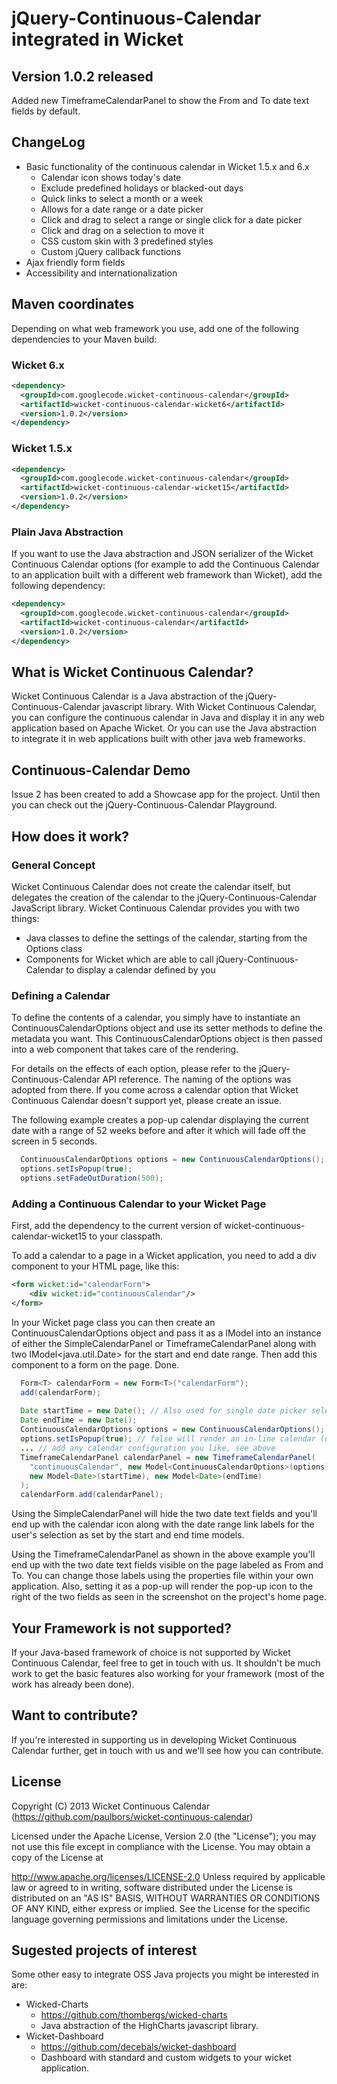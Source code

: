 # jQuery-Continuous-Calendar integrated in Wicket

## Version 1.0.2 released
Added new TimeframeCalendarPanel to show the From and To date text fields by default.

## ChangeLog
- Basic functionality of the continuous calendar in Wicket 1.5.x and 6.x
    - Calendar icon shows today's date
    - Exclude predefined holidays or blacked-out days
    - Quick links to select a month or a week
    - Allows for a date range or a date picker
    - Click and drag to select a range or single click for a date picker
    - Click and drag on a selection to move it
    - CSS custom skin with 3 predefined styles
    - Custom jQuery callback functions
- Ajax friendly form fields
- Accessibility and internationalization

## Maven coordinates
Depending on what web framework you use, add one of the following dependencies to your Maven build:

### Wicket 6.x
```xml
<dependency>
  <groupId>com.googlecode.wicket-continuous-calendar</groupId>
  <artifactId>wicket-continuous-calendar-wicket6</artifactId>
  <version>1.0.2</version>
</dependency>
```

### Wicket 1.5.x
```xml
<dependency>
  <groupId>com.googlecode.wicket-continuous-calendar</groupId>
  <artifactId>wicket-continuous-calendar-wicket15</artifactId>
  <version>1.0.2</version>
</dependency>
```

### Plain Java Abstraction
If you want to use the Java abstraction and JSON serializer of the Wicket Continuous Calendar options (for example to add the Continuous Calendar to an application built with a different web framework than Wicket), add the following dependency:
```xml
<dependency>
  <groupId>com.googlecode.wicket-continuous-calendar</groupId>
  <artifactId>wicket-continuous-calendar</artifactId>
  <version>1.0.2</version>
</dependency>
```

## What is Wicket Continuous Calendar?
Wicket Continuous Calendar is a Java abstraction of the jQuery-Continuous-Calendar javascript library. With Wicket Continuous Calendar, you can configure the continuous calendar in Java and display it in any web application based on Apache Wicket. Or you can use the Java abstraction to integrate it in web applications built with other java web frameworks.

## Continuous-Calendar Demo
Issue 2 has been created to add a Showcase app for the project. Until then you can check out the jQuery-Continuous-Calendar Playground.

## How does it work?

### General Concept
Wicket Continuous Calendar does not create the calendar itself, but delegates the creation of the calendar to the jQuery-Continuous-Calendar JavaScript library. Wicket Continuous Calendar provides you with two things:

- Java classes to define the settings of the calendar, starting from the Options class
- Components for Wicket which are able to call jQuery-Continuous-Calendar to display a calendar defined by you

### Defining a Calendar
To define the contents of a calendar, you simply have to instantiate an ContinuousCalendarOptions object and use its setter methods to define the metadata you want. This ContinuousCalendarOptions object is then passed into a web component that takes care of the rendering.

For details on the effects of each option, please refer to the jQuery-Continuous-Calendar API reference. The naming of the options was adopted from there. If you come across a calendar option that Wicket Continuous Calendar doesn't support yet, please create an issue.

The following example creates a pop-up calendar displaying the current date with a range of 52 weeks before and after it which will fade off the screen in 5 seconds.
```java
  ContinuousCalendarOptions options = new ContinuousCalendarOptions();
  options.setIsPopup(true);
  options.setFadeOutDuration(500);
```

### Adding a Continuous Calendar to your Wicket Page
First, add the dependency to the current version of wicket-continuous-calendar-wicket15 to your classpath.

To add a calendar to a page in a Wicket application, you need to add a div component to your HTML page, like this:
```xml
<form wicket:id="calendarForm">
    <div wicket:id="continuousCalendar"/>
</form>
```

In your Wicket page class you can then create an ContinuousCalendarOptions object and pass it as a IModel into an instance of either the SimpleCalendarPanel or TimeframeCalendarPanel along with two IModel<java.util.Date> for the start and end date range. Then add this component to a form on the page. Done.
```java
  Form<T> calendarForm = new Form<T>("calendarForm");
  add(calendarForm);
  
  Date startTime = new Date(); // Also used for single date picker selection
  Date endTime = new Date();
  ContinuousCalendarOptions options = new ContinuousCalendarOptions();
  options.setIsPopup(true); // false will render an in-line calendar (default option)
  ... // add any calendar configuration you like, see above
  TimeframeCalendarPanel calendarPanel = new TimeframeCalendarPanel(
    "continuousCalendar", new Model<ContinuousCalendarOptions>(options),
    new Model<Date>(startTime), new Model<Date>(endTime)
  );
  calendarForm.add(calendarPanel);
```

Using the SimpleCalendarPanel will hide the two date text fields and you'll end up with the calendar icon along with the date range link labels for the user's selection as set by the start and end time models.

Using the TimeframeCalendarPanel as shown in the above example you'll end up with the two date text fields visible on the page labeled as From and To. You can change those labels using the properties file within your own application. Also, setting it as a pop-up will render the pop-up icon to the right of the two fields as seen in the screenshot on the project's home page.

## Your Framework is not supported?
If your Java-based framework of choice is not supported by Wicket Continuous Calendar, feel free to get in touch with us. It shouldn't be much work to get the basic features also working for your framework (most of the work has already been done).

## Want to contribute?
If you're interested in supporting us in developing Wicket Continuous Calendar further, get in touch with us and we'll see how you can contribute.

## License
Copyright (C) 2013 Wicket Continuous Calendar (https://github.com/paulbors/wicket-continuous-calendar)

Licensed under the Apache License, Version 2.0 (the "License"); you may not use this file except in compliance with the License. You may obtain a copy of the License at

http://www.apache.org/licenses/LICENSE-2.0
Unless required by applicable law or agreed to in writing, software distributed under the License is distributed on an "AS IS" BASIS, WITHOUT WARRANTIES OR CONDITIONS OF ANY KIND, either express or implied. See the License for the specific language governing permissions and limitations under the License.

## Sugested projects of interest
Some other easy to integrate OSS Java projects you might be interested in are:

- Wicked-Charts
    - https://github.com/thombergs/wicked-charts
    - Java abstraction of the HighCharts javascript library.
- Wicket-Dashboard
    - https://github.com/decebals/wicket-dashboard
    - Dashboard with standard and custom widgets to your wicket application.
